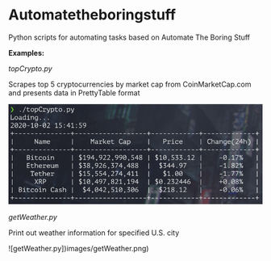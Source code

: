 # Automatetheboringstuff
Python scripts for automating tasks based on Automate The Boring Stuff

**Examples:**

*topCrypto.py*

Scrapes top 5 cryptocurrencies by market cap from CoinMarketCap.com and presents data in PrettyTable format

![topCrypto.py](images/topCrypto.png)

*getWeather.py*

Print out weather information for specified U.S. city

![getWeather.py])images/getWeather.png)
